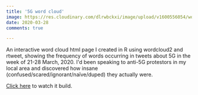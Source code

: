```yaml
---
title: '5G word cloud'
image: https://res.cloudinary.com/dlrwbckxi/image/upload/v1600556054/word-cloud_jvsdqm.png
date: 2020-03-28
comments: true

---
```


An interactive word cloud html page I created in R using wordcloud2 and rtweet,
showing the frequency of words occurring in tweets about 5G in the week of 21-28 March, 2020.
I'd been speaking to anti-5G protestors in my local area and discovered how insane (confused/scared/ignorant/naïve/duped) they actually were.

[Click here](https://jdm79.github.io/fancy_word_clouds/5G_wordCloud.html) to watch it build.